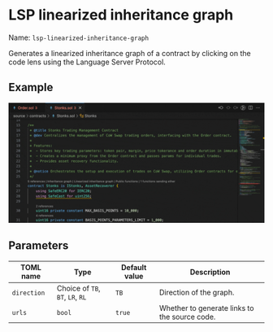# LSP linearized inheritance graph

Name: `lsp-linearized-inheritance-graph`

Generates a linearized inheritance graph of a contract by clicking on the code lens using the Language Server Protocol.

## Example

![LSP linearized inheritance graph example](./lsp-linearized-inheritance-graph.gif)

## Parameters

| TOML name   | Type                             | Default value | Description                                   |
|-------------|----------------------------------|---------------|-----------------------------------------------|
| `direction` | Choice of `TB`, `BT`, `LR`, `RL` | `TB`          | Direction of the graph.                       |
| `urls`      | `bool`                           | `true`        | Whether to generate links to the source code. |
